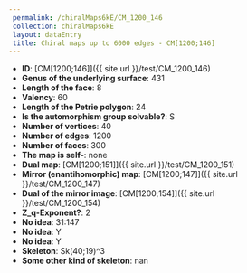 ```yaml
--- 
 permalink: /chiralMaps6kE/CM_1200_146 
 collection: chiralMaps6kE
 layout: dataEntry
 title: Chiral maps up to 6000 edges - CM[1200;146]
---
```


- **ID**: [CM[1200;146]]({{ site.url }}/test/CM_1200_146)
- **Genus of the underlying surface**: 431
- **Length of the face**: 8
- **Valency**: 60
- **Length of the Petrie polygon**: 24
- **Is the automorphism group solvable?**: S
- **Number of vertices**: 40
- **Number of edges**: 1200
- **Number of faces**: 300
- **The map is self-**: none
- **Dual map**: [CM[1200;151]]({{ site.url }}/test/CM_1200_151)
- **Mirror (enantihomorphic) map**: [CM[1200;147]]({{ site.url }}/test/CM_1200_147)
- **Dual of the mirror image**: [CM[1200;154]]({{ site.url }}/test/CM_1200_154)
- **Z_q-Exponent?**: 2
- **No idea**:  31:147
- **No idea**: Y
- **No idea**: Y
- **Skeleton**: Sk(40;19)^3
- **Some other kind of skeleton**: nan
